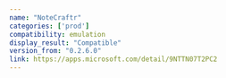 ```yaml
---
name: "NoteCraftr"
categories: ['prod']
compatibility: emulation
display_result: "Compatible"
version_from: "0.2.6.0"
link: https://apps.microsoft.com/detail/9NTTN07T2PC2
---
```

